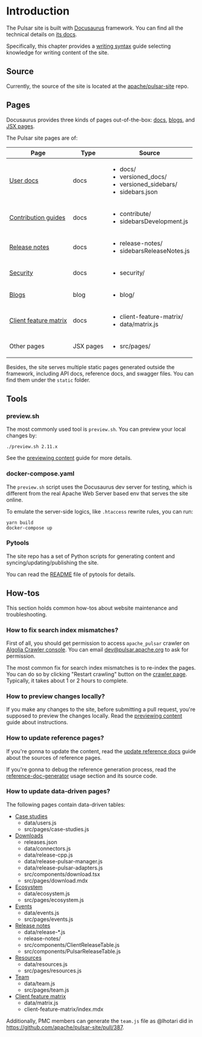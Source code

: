 # Introduction

The Pulsar site is built with [Docusaurus](http://docusaurus.io/) framework. You can find all the technical details on [its docs](https://docusaurus.io/docs).

Specifically, this chapter provides a [writing syntax](document-syntax.md) guide selecting knowledge for writing content of the site.

## Source

Currently, the source of the site is located at the [apache/pulsar-site](http://github.com/apache/pulsar-site) repo.

## Pages

Docusaurus provides three kinds of pages out-of-the-box: [docs](https://docusaurus.io/docs/docs-introduction), [blogs](https://docusaurus.io/docs/blog), and [JSX pages](https://docusaurus.io/docs/creating-pages).

The Pulsar site pages are of:

| Page                                                       | Type      | Source                                                                                            |
|------------------------------------------------------------|-----------|---------------------------------------------------------------------------------------------------|
| [User docs](pathname:///docs)                              | docs      | <ul><li>docs/</li><li>versioned_docs/</li><li>versioned_sidebars/</li><li>sidebars.json</li></ul> |
| [Contribution guides](about.md)                            | docs      | <ul><li>contribute/</li><li>sidebarsDevelopment.js</li></ul>                                      |
| [Release notes](pathname:///release-notes)                 | docs      | <ul><li>release-notes/</li><li>sidebarsReleaseNotes.js</li></ul>                                  |
| [Security](pathname:///security)                           | docs      | <ul><li>security/</li></ul>                                                                       |
| [Blogs](pathname:///blog)                                  | blog      | <ul><li>blog/</li></ul>                                                                           |
| [Client feature matrix](pathname:///client-feature-matrix) | docs      | <ul><li>client-feature-matrix/</li><li>data/matrix.js</li></ul>                                   |
| Other pages                                                | JSX pages | <ul><li>src/pages/</li></ul>                                                                      |

Besides, the site serves multiple static pages generated outside the framework, including API docs, reference docs, and swagger files. You can find them under the `static` folder.

## Tools

### preview.sh

The most commonly used tool is `preview.sh`. You can preview your local changes by:

```shell
./preview.sh 2.11.x
```

See the [previewing content](document-preview.md) guide for more details.

### docker-compose.yaml

The `preview.sh` script uses the Docusaurus dev server for testing, which is different from the real Apache Web Server based env that serves the site online.

To emulate the server-side logics, like `.htaccess` rewrite rules, you can run:

```shell
yarn build
docker-compose up
```

### Pytools

The site repo has a set of Python scripts for generating content and syncing/updating/publishing the site.

You can read the [README](https://github.com/apache/pulsar-site/tree/main/tools/pytools/README.md) file of pytools for details.

## How-tos

This section holds common how-tos about website maintenance and troubleshooting.

### How to fix search index mismatches?

First of all, you should get permission to access `apache_pulsar` crawler on [Algolia Crawler console](https://crawler.algolia.com/). You can email dev@pulsar.apache.org to ask for permission.

The most common fix for search index mismatches is to re-index the pages. You can do so by clicking "Restart crawling" button on the [crawler page](https://crawler.algolia.com/admin/crawlers/7a3458ba-2373-47d5-9520-90cc9cc10736/overview). Typically, it takes about 1 or 2 hours to complete.

### How to preview changes locally?

If you make any changes to the site, before submitting a pull request, you're supposed to preview the changes locally. Read the [previewing content](document-preview.md) guide about instructions.

### How to update reference pages?

If you're gonna to update the content, read the [update reference docs](document-contribution.md#update-reference-docs) guide about the sources of reference pages.

If you're gonna to debug the reference generation process, read the [reference-doc-generator](https://github.com/apache/pulsar-site/tree/main/tools/pytools#reference-doc-generator) usage section and its source code.

### How to update data-driven pages?

The following pages contain data-driven tables:

* [Case studies](pathname:///case-studies)
  * data/users.js
  * src/pages/case-studies.js
* [Downloads](pathname:///download)
  * releases.json
  * data/connectors.js
  * data/release-cpp.js
  * data/release-pulsar-manager.js
  * data/release-pulsar-adapters.js
  * src/components/download.tsx
  * src/pages/download.mdx
* [Ecosystem](pathname:///ecosystem)
  * data/ecosystem.js
  * src/pages/ecosystem.js
* [Events](pathname:///events)
  * data/events.js
  * src/pages/events.js
* [Release notes](pathname:///release-notes)
  * data/release-*.js
  * release-notes/
  * src/components/ClientReleaseTable.js
  * src/components/PulsarReleaseTable.js
* [Resources](pathname:///resources)
  * data/resources.js
  * src/pages/resources.js
* [Team](pathname:///team)
  * data/team.js
  * src/pages/team.js
* [Client feature matrix](pathname:///client-feature-matrix)
  * data/matrix.js
  * client-feature-matrix/index.mdx

Additionally, PMC members can generate the `team.js` file as @lhotari did in https://github.com/apache/pulsar-site/pull/387.

